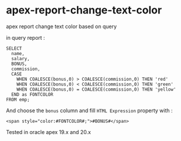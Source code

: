 # apex-report-change-text-color
apex report change text color based on query

in query report :
```
SELECT
  name, 
  salary, 
  BONUS,
  commission,
  CASE 
    WHEN COALESCE(bonus,0) > COALESCE(commission,0) THEN 'red'
    WHEN COALESCE(bonus,0) < COALESCE(commission,0) THEN 'green'
    WHEN COALESCE(bonus,0) = COALESCE(commission,0) THEN 'yellow'
  END as FONTCOLOR
FROM emp;
```

And choose the ```bonus``` column and fill ```HTML Expression``` property with :

```
<span style="color:#FONTCOLOR#;">#BONUS#</span>
```

Tested in oracle apex 19.x and 20.x
